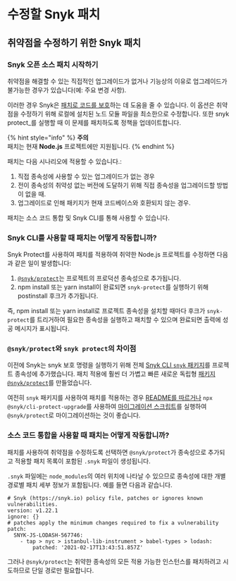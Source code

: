 # 수정할 Snyk 패치

## 취약점을 수정하기 위한 Snyk 패치

### Snyk 오픈 소스 패치 시작하기

취약점을 해결할 수 있는 직접적인 업그레이드가 없거나 기능상의 이유로 업그레이드가 불가능한 경우가 있습니다(예: 주요 변경 사항).

이러한 경우 Snyk은 [패치로 코드를 보호](../../snyk-cli/secure-your-projects-in-the-long-term/protect-your-code-with-patches.md)하는 데 도움을 줄 수 있습니다. 이 옵션은 취약점을 수정하기 위해 로컬에 설치된 노드 모듈 파일을 최소한으로 수정합니다. 또한 snyk protect\_를 실행할 때 이 문제를 패치하도록 정책을 업데이트합니다.

{% hint style="info" %}
**주의**\
패치는 현재 **Node.js** 프로젝트에만 지원됩니다.
{% endhint %}

패치는 다음 시나리오에 적용할 수 있습니다.:

1. 직접 종속성에 사용할 수 있는 업그레이드가 없는 경우
2. 전이 종속성의 취약성 없는 버전에 도달하기 위해 직접 종속성을 업그레이드할 방법이 없을 때.
3. 업그레이드로 인해 패키지가 현재 코드베이스와 호환되지 않는 경우.

패치는 소스 코드 통합 및 Snyk CLI를 통해 사용할 수 있습니다.

### Snyk CLI를 사용할 때 패치는 어떻게 작동합니까?

Snyk Protect를 사용하여 패치를 적용하여 취약한 Node.js 프로젝트를 수정하면 다음과 같은 일이 발생합니다:

1. [`@snyk/protect`](https://www.npmjs.com/package/@snyk/protect)는 프로젝트의 프로덕션 종속성으로 추가됩니다.
2. npm install 또는 yarn install이 완료되면 `snyk-protect`를 실행하기 위해 postinstall 후크가 추가됩니다.

즉, npm install 또는 yarn install로 프로젝트 종속성을 설치할 때마다 후크가 `snyk-protect`를 트리거하여 필요한 종속성을 실행하고 패치할 수 있으며 완료되면 출력에 성공 메시지가 표시됩니다.

### `@snyk/protect`와 `snyk protect`의 차이점

이전에 Snyk는 snyk 보호 명령을 실행하기 위해 전체 [Snyk CLI `snyk` 패키지](https://www.npmjs.com/package/snyk)를 프로젝트 종속성에 추가했습니다. 패치 적용에 훨씬 더 가볍고 빠른 새로운 독립형 [패키지 `@snyk/protect`](https://github.com/snyk/snyk/tree/master/packages/snyk-protect#snykprotect)를 만들었습니다.

여전히 `snyk` 패키지를 사용하여 패치를 적용하는 경우 [README를 따르거나](https://github.com/snyk/snyk/tree/master/packages/snyk-protect#snykprotect) `npx @snyk/cli-protect-upgrade`를 사용하여 [마이그레이션 스크립트](https://www.npmjs.com/package/@snyk/cli-protect-upgrade)를 실행하여 `@snyk/protect`로 마이그레이션하는 것이 좋습니다.

### 소스 코드 통합을 사용할 때 패치는 어떻게 작동합니까?

패치를 사용하여 취약점을 수정하도록 선택하면 `@snyk/protect`가 종속성으로 추가되고 적용할 패치 목록이 포함된 `.snyk` 파일이 생성됩니다.

`.snyk` 파일에는 `node_modules`의 여러 위치에 나타날 수 있으므로 종속성에 대한 개별 경로별 패치 세부 정보가 포함됩니다. 예를 들면 다음과 같습니다.

```
# Snyk (https://snyk.io) policy file, patches or ignores known vulnerabilities.
version: v1.22.1
ignore: {}
# patches apply the minimum changes required to fix a vulnerability
patch:
  SNYK-JS-LODASH-567746:
    - tap > nyc > istanbul-lib-instrument > babel-types > lodash:
        patched: '2021-02-17T13:43:51.857Z'
```

그러나 `@snyk/protect`는 취약한 종속성의 모든 적용 가능한 인스턴스를 패치하려고 시도하므로 단일 경로만 필요합니다.
